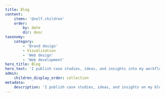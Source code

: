 ```yaml
---
title: Blog
content:
    items: '@self.children'
    order:
        by: date
        dir: desc
taxonomy:
    category:
        - 'Brand design'
        - Visualization
        - 'Web design'
        - 'Web development'
hero_title: Blog
hero_text: 'I publish case studies, ideas, and insights into my workflow, within the creative fields of brand design, development, and visualization.'
admin:
    children_display_order: collection
metadata:
    description: 'I publish case studies, ideas, and insights on my blog, within the creative fields of brand design, development, and visualization.'
---
```


